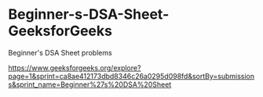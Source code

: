 # Beginner-s-DSA-Sheet-GeeksforGeeks
Beginner's DSA Sheet problems

https://www.geeksforgeeks.org/explore?page=1&sprint=ca8ae412173dbd8346c26a0295d098fd&sortBy=submissions&sprint_name=Beginner%27s%20DSA%20Sheet
